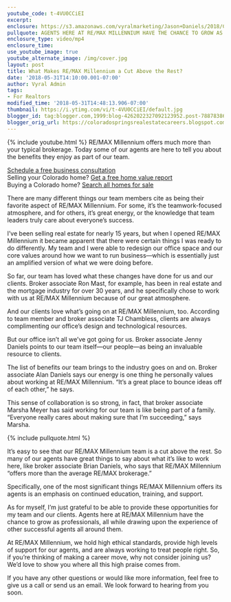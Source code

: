 ```yaml
---
youtube_code: t-4VU0CCiEI
excerpt:
enclosure: https://s3.amazonaws.com/vyralmarketing/Jason+Daniels/2018/Colorado+Springs+Real+Estate-+ReMax+Promo+Video.mp4
pullquote: AGENTS HERE AT RE/MAX MILLENNIUM HAVE THE CHANCE TO GROW AS PROFESSIONALS, ALL WHILE DRAWING UPON THE EXPERIENCE OF OTHER SUCCESSFUL AGENTS ALL AROUND THEM.
enclosure_type: video/mp4
enclosure_time:
use_youtube_image: true
youtube_alternate_image: /img/cover.jpg
layout: post
title: What Makes RE/MAX Millennium a Cut Above the Rest?
date: '2018-05-31T14:10:00.001-07:00'
author: Vyral Admin
tags:
- For Realtors
modified_time: '2018-05-31T14:48:13.906-07:00'
thumbnail: https://i.ytimg.com/vi/t-4VU0CCiEI/default.jpg
blogger_id: tag:blogger.com,1999:blog-4262022327092123952.post-788783862838882051
blogger_orig_url: https://coloradospringsrealestatecareers.blogspot.com/2018/05/what-makes-remax-millennium-cut-above.html
---
```

{% include youtube.html %}
RE/MAX Millennium offers much more than your typical brokerage. Today some of our agents are here to tell you about the benefits they enjoy as part of our team.

<div class="post-cta">
<a href="/contact/" target="_blank">Schedule a free business consultation</a><br>
Selling your Colorado home? <a href="http://www.coloradohomesvalue.com/" target="_blank">Get a free home value report<br>  </a>
Buying a Colorado home? <a href="http://www.coloradospringstophomes.com/" target="_blank">Search all homes for sale</a>
</div>

There are many different things our team members cite as being their favorite aspect of RE/MAX Millennium. For some, it’s the teamwork-focused atmosphere, and for others, it’s great energy, or the knowledge that team leaders truly care about everyone’s success.

I’ve been selling real estate for nearly 15 years, but when I opened RE/MAX Millennium it became apparent that there were certain things I was ready to do differently. My team and I were able to redesign our office space and our core values around how we want to run business—which is essentially just an amplified version of what we were doing before.

So far, our team has loved what these changes have done for us and our clients. Broker associate Ron Mast, for example, has been in real estate and the mortgage industry for over 30 years, and he specifically chose to work with us at RE/MAX Millennium because of our great atmosphere.

And our clients love what’s going on at RE/MAX Millennium, too. According to team member and broker associate TJ Chambless, clients are always complimenting our office’s design and technological resources.

But our office isn’t all we’ve got going for us. Broker associate Jenny Daniels points to our team itself—our people—as being an invaluable resource to clients.

The list of benefits our team brings to the industry goes on and on. Broker associate Alan Daniels says our energy is one thing he personally values about working at RE/MAX Millennium. “It’s a great place to bounce ideas off of each other,” he says.

This sense of collaboration is so strong, in fact, that broker associate Marsha Meyer has said working for our team is like being part of a family. “Everyone really cares about making sure that I’m succeeding,” says Marsha.

{% include pullquote.html %}

It’s easy to see that our RE/MAX Millennium team is a cut above the rest. So many of our agents have great things to say about what it’s like to work here, like broker associate Brian Daniels, who says that RE/MAX Millennium “offers more than the average RE/MAX brokerage.”

Specifically, one of the most significant things RE/MAX Millennium offers its agents is an emphasis on continued education, training, and support.

As for myself, I’m just grateful to be able to provide these opportunities for my team and our clients. Agents here at RE/MAX Millennium have the chance to grow as professionals, all while drawing upon the experience of other successful agents all around them.

At RE/MAX Millennium, we hold high ethical standards, provide high levels of support for our agents, and are always working to treat people right. So, if you’re thinking of making a career move, why not consider joining us? We’d love to show you where all this high praise comes from.

If you have any other questions or would like more information, feel free to give us a call or send us an email. We look forward to hearing from you soon.
